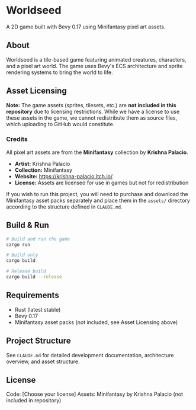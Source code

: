 # Worldseed

A 2D game built with Bevy 0.17 using Minifantasy pixel art assets.

## About

Worldseed is a tile-based game featuring animated creatures, characters, and a pixel art world. The game uses Bevy's ECS architecture and sprite rendering systems to bring the world to life.

## Asset Licensing

**Note:** The game assets (sprites, tilesets, etc.) are **not included in this repository** due to licensing restrictions. While we have a license to use these assets in the game, we cannot redistribute them as source files, which uploading to GitHub would constitute.

### Credits

All pixel art assets are from the **Minifantasy** collection by **Krishna Palacio**.

- **Artist:** Krishna Palacio
- **Collection:** Minifantasy
- **Website:** https://krishna-palacio.itch.io/
- **License:** Assets are licensed for use in games but not for redistribution

If you wish to run this project, you will need to purchase and download the Minifantasy asset packs separately and place them in the `assets/` directory according to the structure defined in `CLAUDE.md`.

## Build & Run

```bash
# Build and run the game
cargo run

# Build only
cargo build

# Release build
cargo build --release
```

## Requirements

- Rust (latest stable)
- Bevy 0.17
- Minifantasy asset packs (not included, see Asset Licensing above)

## Project Structure

See `CLAUDE.md` for detailed development documentation, architecture overview, and asset structure.

## License

Code: [Choose your license]
Assets: Minifantasy by Krishna Palacio (not included in repository)
